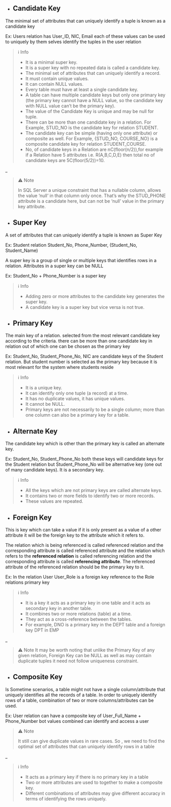 
- ## Candidate Key

The minimal set of attributes that can uniquely identify a tuple is known as a candidate key

Ex: Users relation has User_ID, NIC, Email each of these values can be used to uniquely by them selves identify the tuples in the user relation

>ℹ️ Info
>
>- It is a minimal super key.
>- It is a super key with no repeated data is called a candidate key.
>- The minimal set of attributes that can uniquely identify a record.
>- It must contain unique values.
>- It can contain NULL values.
>- Every table must have at least a single candidate key.
>- A table can have multiple candidate keys but only one primary key (the primary key cannot have a NULL value, so the candidate key with NULL value can’t be the primary key).
>- The value of the Candidate Key is unique and may be null for tuple.
>- There can be more than one candidate key in a relation. For Example, STUD_NO is the candidate key for relation STUDENT.
>- The candidate key can be simple (having only one attribute) or composite as well. For Example, {STUD_NO, COURSE_NO} is a composite candidate key for relation STUDENT_COURSE.
>- No, of candidate keys in a Relation are nC(floor(n/2)),for example if a Relation have 5 attributes i.e. R(A,B,C,D,E) then total no of candidate keys are 5C(floor(5/2))=10.

_

>⚠️ Note
>
>In SQL Server a unique constraint that has a nullable column, allows the value ‘null‘ in that column only once. That’s why the STUD_PHONE attribute is a candidate here, but can not be ‘null’ value in the primary key attribute.

- ## Super Key

A set of attributes that can uniquely identify a tuple is known as Super Key

Ex: Student relation Student_No, Phone_Number, (Student_No, Student_Name)

A super key is a group of single or multiple keys that identifies rows in a relation. Attributes in a super key can be NULL

Ex: Student_No + Phone_Number is a super key

>ℹ️ Info
>
>- Adding zero or more attributes to the candidate key generates the super key.
>- A candidate key is a super key but vice versa is not true.

- ## Primary Key

The main key of a relation. selected from the most relevant candidate key according to the criteria. there can be more than one candidate key in relation out of which one can be chosen as the primary key

Ex: Student_No, Student_Phone_No, NIC are candidate keys of the Student relation. But student number is selected as the primary key because it is most relevant for the system where students reside

>ℹ️ Info
>
>- It is a unique key.
>- It can identify only one tuple (a record) at a time.
>- It has no duplicate values, it has unique values.
>- It cannot be NULL.
>- Primary keys are not necessarily to be a single column; more than one column can also be a primary key for a table.

- ## Alternate Key

The candidate key which is other than the primary key is called an alternate key.

Ex: Student_No, Student_Phone_No both these keys will candidate keys for the Student relation but Student_Phone_No will be alternative key (one out of many candidate keys). It is a secondary key.

>ℹ️ Info
>
>- All the keys which are not primary keys are called alternate keys.
>- It contains two or more fields to identify two or more records.
>- These values are repeated.

- ## Foreign  Key

This is key which can take a value if it is only present as a value of a other attribute it will be the foreign key to the attribute which it refers to.  

The relation which is being referenced is called referenced relation and the corresponding attribute is called referenced attribute and the relation which refers to the **referenced relation** is called referencing relation and the corresponding attribute is called **referencing attribute**. The referenced attribute of the referenced relation should be the primary key to it.

Ex: In the relation User User_Role is a foreign key reference to the Role relations primary key

>ℹ️ Info
>
>- It is a key it acts as a primary key in one table and it acts as secondary key in another table.
>- It combines two or more relations (table) at a time.
>- They act as a cross-reference between the tables.
>- For example, DNO is a primary key in the DEPT table and a foreign key DPT in EMP

_

>⚠️ Note
> It may be worth noting that unlike the Primary Key of any given relation, Foreign Key can be NULL as well as may contain duplicate tuples it need not follow uniqueness constraint.

- ## Composite Key

Is Sometime scenarios, a table might not have a single column/attribute that uniquely identifies all the records of a table. In order to uniquely identify rows of a table, combination of two or more columns/attributes can be used.

Ex: User relation can have a composite key of User_Full_Name + Phone_Number bot values combined can identify and access a user

>⚠️ Note
>
> It still can give duplicate values in rare cases. So , we need to find the optimal set of attributes that can uniquely identify rows in a table

_

>ℹ️ Info
>
>- It acts as a primary key if there is no primary key in a table
>- Two or more attributes are used to together to make a composite key.
>- Different combinations of attributes may give different accuracy in terms of identifying the rows uniquely.
